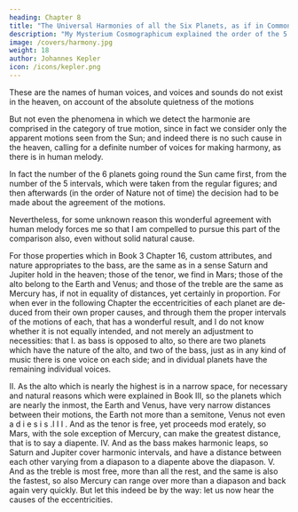 ```yaml
---
heading: Chapter 8
title: "The Universal Harmonies of all the Six Planets, as if in Common Counterpoint, Occur in Four Parts"
description: "My Mysterium Cosmographicum explained the order of the 5 solids in the world"
image: /covers/harmony.jpg
weight: 18
author: Johannes Kepler
icon: /icons/kepler.png
---
```




These are the names of human voices, and voices and sounds do not exist in the heaven, on account of the absolute quietness of the motions

But not even the phenomena in which we detect the harmonie are comprised in the category of true motion, since in fact we consider only the apparent motions seen from the Sun; and indeed there is no such cause in the heaven, calling for a definite number of voices for making harmony, as there is in human melody. 

In fact the number of the 6 planets going round the Sun came first, from the number of the 5 intervals, which were taken from the regular figures; and then afterwards (in the order of Nature not of time) the decision had
to be made about the agreement of the motions. 

Nevertheless, for some unknown reason this wonderful agreement with human melody forces
me so that I am compelled to pursue this part of the comparison also, even without solid natural cause. 

For those properties which in Book 3 Chapter 16, custom attributes, and nature appropriates to the
bass, are the same as in a sense Saturn and Jupiter hold in the heaven;
those of the tenor, we find in Mars; those of the alto belong to the
Earth and Venus; and those of the treble are the same as Mercury has,
if not in equality of distances, yet certainly in proportion. For when­
ever in the following Chapter the eccentricities of each planet are de­
duced from their own proper causes, and through them the proper
intervals of the motions of each, that has a wonderful result, and I
do not know whether it is not equally intended, and not merely an
adjustment to necessities: that I. as bass is opposed to alto, so there
are two planets which have the nature of the alto, and two of the bass,
just as in any kind of music there is one voice on each side; and in­
dividual planets have the remaining individual voices. 

II. As the alto which is nearly the highest is in a narrow space, for necessary and
natural reasons which were explained in Book III, so the planets which
are nearly the inmost, the Earth and Venus, have very narrow distances
between their motions, the Earth not more than a semitone, Venus
not even a d i e s i s .I I I . And as the tenor is free, yet proceeds mod­
erately, so Mars, with the sole exception of Mercury, can make the greatest distance, that is to say a diapente. IV. And as the bass makes harmonic leaps, so Saturn and Jupiter cover harmonic intervals, and have
a distance between each other varying from a diapason to a diapente
above the diapason. V. And as the treble is most free, more than all
the rest, and the same is also the fastest, so also Mercury can range
over more than a diapason and back again very quickly. But let this
indeed be by the way: let us now hear the causes of the eccentricities.
